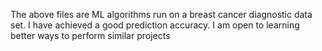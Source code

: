 The above files are ML algorithms run on a breast cancer diagnostic data set. I have achieved a good prediction accuracy. I am open to learning better ways to perform similar projects
